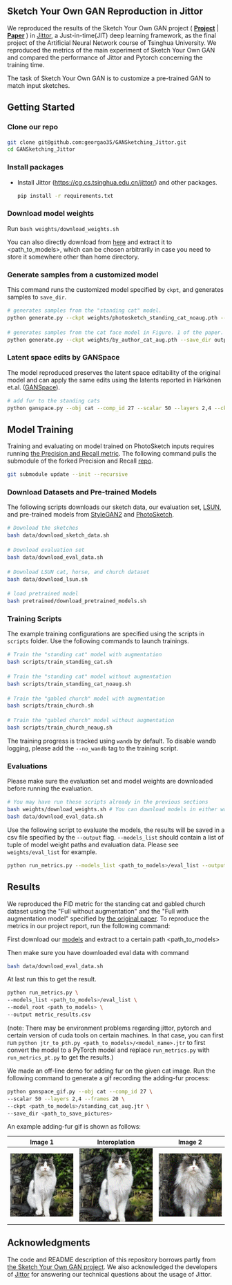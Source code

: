 ## Sketch Your Own GAN Reproduction in Jittor

We reproduced the results of the Sketch Your Own GAN project ( [**Project**](https://peterwang512.github.io/GANSketching/) | [**Paper**](https://arxiv.org/abs/2108.02774) ) in [Jittor](https://github.com/Jittor/jittor), a Just-in-time(JIT) deep learning framework, as the final project of the Artificial Neural Network course of Tsinghua University. We reproduced the metrics of the main experiment of Sketch Your Own GAN and compared the performance of Jittor and Pytorch concerning the training time.

The task of Sketch Your Own GAN is to customize a pre-trained GAN to match input sketches.

## Getting Started

### Clone our repo

```bash
git clone git@github.com:georgao35/GANSketching_Jittor.git
cd GANSketching_Jittor
```

### Install packages

- Install Jittor (https://cg.cs.tsinghua.edu.cn/jittor/) and other packages.
  
  ```bash
  pip install -r requirements.txt
  ```

### Download model weights

Run `bash weights/download_weights.sh`

You can also directly download from [here](https://cloud.tsinghua.edu.cn/f/185bb7796d5b43c0a6b4/) and extract it to <path_to_models>, which can be chosen arbitrarily in case you need to store it somewhere other than home directory.

### Generate samples from a customized model

This command runs the customized model specified by `ckpt`, and generates samples to `save_dir`.

```bash
# generates samples from the "standing cat" model.
python generate.py --ckpt weights/photosketch_standing_cat_noaug.pth --save_dir output/samples_standing_cat

# generates samples from the cat face model in Figure. 1 of the paper.
python generate.py --ckpt weights/by_author_cat_aug.pth --save_dir output/samples_teaser_cat
```

### Latent space edits by GANSpace

The model reproduced preserves the latent space editability of the original model and can apply the same edits using the latents reported in Härkönen et.al. ([GANSpace](https://github.com/harskish/ganspace)).

```bash
# add fur to the standing cats
python ganspace.py --obj cat --comp_id 27 --scalar 50 --layers 2,4 --ckpt weights/photosketch_standing_cat_noaug.pth --save_dir output/ganspace_fur_standing_cat
```

## Model Training

Training and evaluating on model trained on PhotoSketch inputs requires running [the Precision and Recall metric](https://github.com/kynkaat/improved-precision-and-recall-metric). The following command pulls the submodule of the forked Precision and Recall [repo](https://github.com/PeterWang512/precision_recall).

```bash
git submodule update --init --recursive
```

### Download Datasets and Pre-trained Models

The following scripts downloads our sketch data, our evaluation set, [LSUN](https://dl.yf.io/lsun), and pre-trained models from [StyleGAN2](https://github.com/NVlabs/stylegan2) and [PhotoSketch](https://github.com/mtli/PhotoSketch).

```bash
# Download the sketches
bash data/download_sketch_data.sh

# Download evaluation set
bash data/download_eval_data.sh

# Download LSUN cat, horse, and church dataset
bash data/download_lsun.sh

# load pretrained model
bash pretrained/download_pretrained_models.sh
```

### Training Scripts

The example training configurations are specified using the scripts in `scripts` folder. Use the following commands to launch trainings.

```bash
# Train the "standing cat" model with augmentation
bash scripts/train_standing_cat.sh

# Train the "standing cat" model without augmentation
bash scripts/train_standing_cat_noaug.sh

# Train the "gabled church" model with augmentation
bash scripts/train_church.sh

# Train the "gabled church" model without augmentation
bash scripts/train_church_noaug.sh
```

The training progress is tracked using `wandb` by default. To disable wandb logging, please add the `--no_wandb` tag to the training script.

### Evaluations

Please make sure the evaluation set and model weights are downloaded before running the evaluation.

```bash
# You may have run these scripts already in the previous sections
bash weights/download_weights.sh # You can download models in either way.
bash data/download_eval_data.sh
```

Use the following script to evaluate the models, the results will be saved in a csv file specified by the `--output` flag. `--models_list` should contain a list of tuple of model weight paths and evaluation data. Please see `weights/eval_list` for example.

```bash
python run_metrics.py --models_list <path_to_models>/eval_list --output metric_results.csv --model_root <path_to_models>
```

## Results

We reproduced the FID metric for the standing cat and gabled church dataset using the "Full without augmentation" and the "Full with augmentation model" specified by [the original paper]((https://arxiv.org/abs/2108.02774)). To reproduce the metrics in our project report, run the following command:

First download our [models](https://cloud.tsinghua.edu.cn/f/185bb7796d5b43c0a6b4/) and extract to a certain path <path_to_models>

Then make sure you have downloaded eval data with command

```bash
bash data/download_eval_data.sh
```

At last run this to get the result.

```bash
python run_metrics.py \
--models_list <path_to_models>/eval_list \
--model_root <path_to_models> \
--output metric_results.csv
```

(note: There may be environment problems regarding jittor, pytorch and certain version of cuda tools on certain machines. In that case, you can first run `python jtr_to_pth.py <path_to_models>/<model_name>.jtr` to first convert the model to a PyTorch model and replace `run_metrics.py` with `run_metrics_pt.py` to get the results.)

We made an off-line demo for adding fur on the given cat image. Run the following command to generate a gif recording the adding-fur process:

```bash
python ganspace_gif.py --obj cat --comp_id 27 \
--scalar 50 --layers 2,4 --frames 20 \
--ckpt <path_to_models>/standing_cat_aug.jtr \
--save_dir <path_to_save_pictures>
```

An example adding-fur gif is shown as follows:

| Image 1                   | Interoplation             | Image 2                               |
| ------------------------- | ------------------------- | ------------------------------------- |
| ![1](README.assets/1.jpg) | ![1](README.assets/1.gif) | ![1_after](README.assets/1_after.gif) |

## Acknowledgments

The code and README description of this repository borrows partly from [the Sketch Your Own GAN project](https://github.com/PeterWang512/GANSketching). We also acknowledged the developers of [Jittor](https://github.com/Jittor/jittor) for answering our technical questions about the usage of Jittor.
